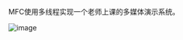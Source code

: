 MFC使用多线程实现一个老师上课的多媒体演示系统。

![image](https://github.com/jlygit/some_personal_project/blob/master/ui_show/tuxing.png)
